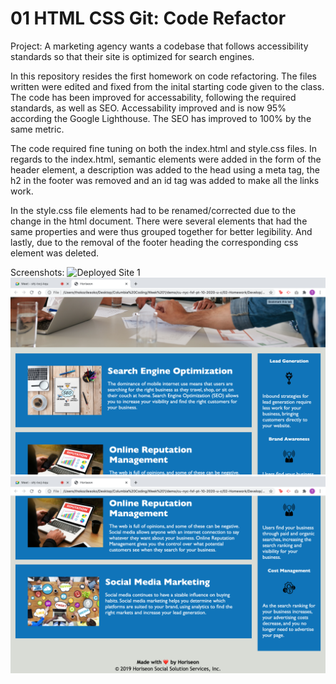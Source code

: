 # 01 HTML CSS Git: Code Refactor

Project: A marketing agency wants a codebase that follows accessibility standards so that their site is optimized for search engines.

In this repository resides the first homework on code refactoring. The files written were edited and fixed from the inital starting code given to the class. The code has been improved for accessability, following the required standards, as well as SEO. Accessability improved and is now 95% according the Google Lighthouse. The SEO has improved to 100% by the same metric.

The code required fine tuning on both the index.html and style.css files. In regards to the index.html, semantic elements were added in the form of the header element, a description was added to the head using a meta tag, the h2 in the footer was removed and an id tag was added to make all the links work. 

In the style.css file elements had to be renamed/corrected due to the change in the html document. There were several elements that had the same properties and were thus grouped together for better legibility. And lastly, due to the removal of the footer heading the corresponding css element was deleted. 

Screenshots:
![Deployed Site 1](docs/assets/images/Screenshot1.png)
![Deployed Site 2](docs/assets/images/Screenshot2.png)
![Deployed Site 1](docs/assets/images/Screenshot3.png)

